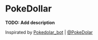 # PokeDollar

**TODO: Add description**


Inspirated by [Pokedolar_bot](https://github.com/Moutella/pokedolar_bot) | [@PokeDolar](https://twitter.com/PokeDolar)
